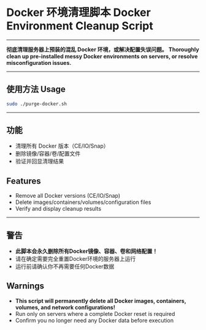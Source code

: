 # Docker 环境清理脚本 Docker Environment Cleanup Script

-----

**彻底清理服务器上预装的混乱 Docker 环境，或解决配置失误问题。**
**Thoroughly clean up pre-installed messy Docker environments on servers, or resolve misconfiguration issues.**

-----

## 使用方法 Usage
```bash
sudo ./purge-docker.sh  
```

-----

## 功能
- 清理所有 Docker 版本（CE/IO/Snap）
- 删除镜像/容器/卷/配置文件
- 验证并回显清理结果

## Features
- Remove all Docker versions (CE/IO/Snap)
- Delete images/containers/volumes/configuration files
- Verify and display cleanup results

-----

## 警告
- **此脚本会永久删除所有Docker镜像、容器、卷和网络配置！**  
- 请在确定需要完全重置Docker环境的服务器上运行  
- 运行前请确认你不再需要任何Docker数据

## Warnings
- **This script will permanently delete all Docker images, containers, volumes, and network configurations!**
- Run only on servers where a complete Docker reset is required
- Confirm you no longer need any Docker data before execution
